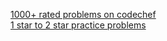 [1000+ rated problems on codechef](https://www.codechef.com/practice/1-star-difficulty-problems)
<br>
[1 star to 2 star practice problems](https://www.codechef.com/practice/1to2stars)
